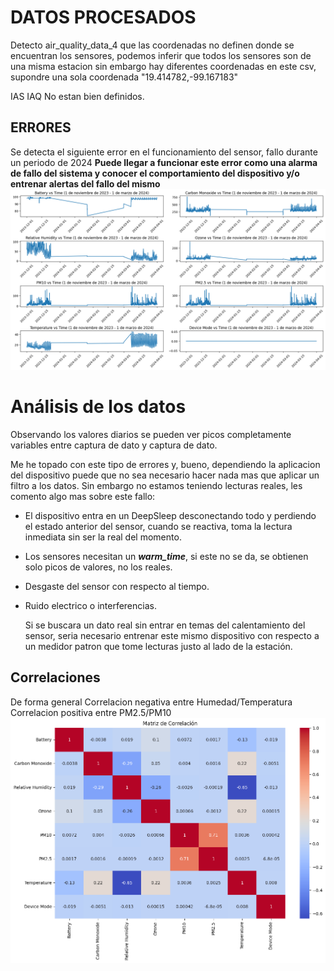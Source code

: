 # DATOS PROCESADOS

Detecto air_quality_data_4 que las coordenadas no definen donde se encuentran los sensores, podemos inferir que todos los sensores son de una misma estacion sin embargo hay diferentes coordenadas en este csv, supondre una sola coordenada "19.414782,-99.167183"

IAS IAQ No estan bien definidos.

## ERRORES

Se detecta el siguiente error en el funcionamiento del sensor, fallo durante un periodo de 2024 **Puede llegar a funcionar este error como una alarma de fallo del sistema y conocer el comportamiento del dispositivo y/o entrenar alertas del fallo del mismo**
![image](https://github.com/DavOrland/estacion-met/blob/main/reports/figures/error_data.png?raw=true)

# Análisis de los datos

Observando los valores diarios se pueden ver picos completamente variables entre captura de dato y captura de dato.

Me he topado con este tipo de errores y, bueno, dependiendo la aplicacion del dispositivo puede que no sea necesario hacer nada mas que aplicar un filtro a los datos. Sin embargo no estamos teniendo lecturas reales, les comento algo mas sobre este fallo:

* El dispositivo entra en un DeepSleep desconectando todo y perdiendo el estado anterior del sensor, cuando se reactiva, toma la lectura inmediata sin ser la real del momento.
* Los sensores necesitan un ***warm_time***, si este no se da, se obtienen solo picos de valores, no los reales.
* Desgaste del sensor con respecto al tiempo.
* Ruido electrico o interferencias.
    
    Si se buscara un dato real sin entrar en temas del calentamiento del sensor, seria necesario entrenar este mismo dispositivo con respecto a un medidor patron que tome lecturas justo al lado de la estación.

## Correlaciones

De forma general
        Correlacion negativa entre Humedad/Temperatura
        Correlacion positiva entre PM2.5/PM10
![heatmap](https://github.com/DavOrland/estacion-met/blob/main/reports/figures/heatmap.png?raw=true)
